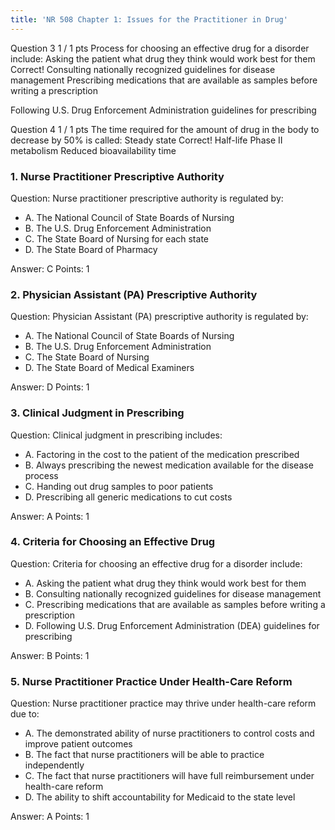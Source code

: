 ```yaml
---
title: 'NR 508 Chapter 1: Issues for the Practitioner in Drug'
---
```


Question 3 1 / 1 pts Process for choosing an effective drug for a disorder include: Asking the patient what drug they think would work best for them Correct! Consulting nationally recognized guidelines for disease management Prescribing medications that are available as samples before writing a prescription 

Following U.S. Drug Enforcement Administration guidelines for prescribing 

Question 4 1 / 1 pts The time required for the amount of drug in the body to decrease by 50% is called: Steady state Correct! Half-life Phase II metabolism Reduced bioavailability time

### 1. Nurse Practitioner Prescriptive Authority

Question: Nurse practitioner prescriptive authority is regulated by:

* A. The National Council of State Boards of Nursing
* B. The U.S. Drug Enforcement Administration
* C. The State Board of Nursing for each state
* D. The State Board of Pharmacy

Answer: C
Points: 1

### 2. Physician Assistant (PA) Prescriptive Authority

Question: Physician Assistant (PA) prescriptive authority is regulated by:

* A. The National Council of State Boards of Nursing
* B. The U.S. Drug Enforcement Administration
* C. The State Board of Nursing
* D. The State Board of Medical Examiners

Answer: D
Points: 1

### 3. Clinical Judgment in Prescribing

Question: Clinical judgment in prescribing includes:

* A. Factoring in the cost to the patient of the medication prescribed
* B. Always prescribing the newest medication available for the disease process
* C. Handing out drug samples to poor patients
* D. Prescribing all generic medications to cut costs

Answer: A
Points: 1

### 4. Criteria for Choosing an Effective Drug

Question: Criteria for choosing an effective drug for a disorder include:

* A. Asking the patient what drug they think would work best for them
* B. Consulting nationally recognized guidelines for disease management
* C. Prescribing medications that are available as samples before writing a prescription
* D. Following U.S. Drug Enforcement Administration (DEA) guidelines for prescribing

Answer: B
Points: 1

### 5. Nurse Practitioner Practice Under Health-Care Reform

Question: Nurse practitioner practice may thrive under health-care reform due to:

* A. The demonstrated ability of nurse practitioners to control costs and improve patient outcomes
* B. The fact that nurse practitioners will be able to practice independently
* C. The fact that nurse practitioners will have full reimbursement under health-care reform
* D. The ability to shift accountability for Medicaid to the state level

Answer: A
Points: 1
